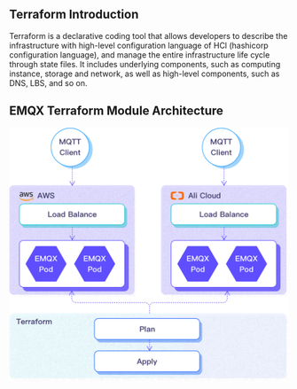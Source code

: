 ## Terraform Introduction

Terraform is a declarative coding tool that allows developers to describe the infrastructure with high-level configuration language of HCl (hashicorp configuration language), and manage the entire infrastructure life cycle through state files. It includes underlying components, such as computing instance, storage and network, as well as high-level components, such as DNS, LBS, and so on.

## EMQX Terraform Module Architecture
![](./introduction/assets/architecture.png)